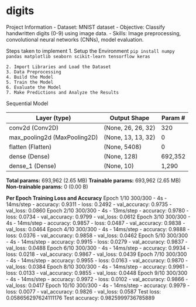 # digits

Project Information
    - Dataset: MNIST dataset
    - Objective: Classify handwritten digits (0-9) using image data.
    - Skills: Image preprocessing, convolutional neural networks (CNNs), model evaluation. 

Steps taken to implement
    1. Setup the Environment
    ```
        pip install numpy pandas matplotlib seaborn scikit-learn tensorflow keras
    ```

    2. Import Libraries and Load the Dataset
    3. Data Preprocessing
    4. Build the Model
    5. Train the Model
    6. Evaluate the Model
    7. Make Predictions and Analyze the Results


Sequential Model

| Layer (type)                  | Output Shape       | Param # |
|-------------------------------|--------------------|---------|
| conv2d (Conv2D)               | (None, 26, 26, 32) | 320     |
| max_pooling2d (MaxPooling2D)  | (None, 13, 13, 32) | 0       |
| flatten (Flatten)             | (None, 5408)       | 0       |
| dense (Dense)                 | (None, 128)        | 692,352 |
| dense_1 (Dense)               | (None, 10)         | 1,290   |

**Total params:** 693,962 (2.65 MB)
**Trainable params:** 693,962 (2.65 MB)
**Non-trainable params:** 0 (0.00 B)


**Per Epoch Training Loss and Accuracy**
Epoch 1/10
300/300 - 4s - 14ms/step - accuracy: 0.9311 - loss: 0.2492 - val_accuracy: 0.9735 - val_loss: 0.0860
Epoch 2/10
300/300 - 4s - 13ms/step - accuracy: 0.9780 - loss: 0.0734 - val_accuracy: 0.9799 - val_loss: 0.0612
Epoch 3/10
300/300 - 4s - 14ms/step - accuracy: 0.9857 - loss: 0.0487 - val_accuracy: 0.9838 - val_loss: 0.0464
Epoch 4/10
300/300 - 4s - 14ms/step - accuracy: 0.9888 - loss: 0.0376 - val_accuracy: 0.9858 - val_loss: 0.0462
Epoch 5/10
300/300 - 4s - 14ms/step - accuracy: 0.9915 - loss: 0.0279 - val_accuracy: 0.9837 - val_loss: 0.0488
Epoch 6/10
300/300 - 4s - 14ms/step - accuracy: 0.9934 - loss: 0.0218 - val_accuracy: 0.9867 - val_loss: 0.0439
Epoch 7/10
300/300 - 4s - 14ms/step - accuracy: 0.9955 - loss: 0.0163 - val_accuracy: 0.9870 - val_loss: 0.0384
Epoch 8/10
300/300 - 4s - 14ms/step - accuracy: 0.9961 - loss: 0.0133 - val_accuracy: 0.9855 - val_loss: 0.0448
Epoch 9/10
300/300 - 4s - 14ms/step - accuracy: 0.9972 - loss: 0.0102 - val_accuracy: 0.9866 - val_loss: 0.0417
Epoch 10/10
300/300 - 4s - 14ms/step - accuracy: 0.9979 - loss: 0.0077 - val_accuracy: 0.9826 - val_loss: 0.0587
Test loss: 0.058656297624111176
Test accuracy: 0.9825999736785889



